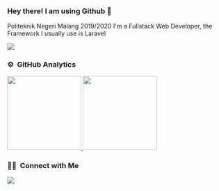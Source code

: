 ### Hey there! I am using Github 👋 

Politeknik Negeri Malang 2019/2020
I'm a Fullstack Web Developer, the Framework I usually use is Laravel 

![](https://komarev.com/ghpvc/?username=Sholikin1941720140&color=blueviolet)

### ⚙️ &nbsp;GitHub Analytics

<p align="left">
<a href="https://github.com/sholikin1941720140">
  <img height="170em" src="https://github-readme-stats.vercel.app/api/top-langs/?username=Sholikin1941720140&layout=compact&langs_count=8&theme=gotham"/>
  <img height="170em" src="https://github-readme-stats.vercel.app/api?username=Sholikin1941720140&show_icons=true&theme=gotham&count_private=true&hide_rank=true&line_height=30&icon_color=fff305&custom_title=My%20Github%20Statistic"/>
</a>
</p>

### 🤝🏻 &nbsp;Connect with Me

<p align="left">
<a href="mailto: sholikinmuhammad140201@gmail.com"><img src="https://img.shields.io/badge/sholikinmuhammad140201@gmail.com-D14836?style=flat&logo=Gmail&logoColor=white"/></a>
</p>
